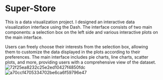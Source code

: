# Super-Store
This is a data visualization project. I designed an interactive data visualization interface using the Dash. The interface consists of two main components: a selection box on the left side and various interactive plots on the main interface.

Users can freely choose their interests from the selection box, allowing them to customize the data displayed in the plots according to their preferences. The main interface includes pie charts, line charts, scatter plots, and more, providing users with a comprehensive view of the dataset.
![72f25ea8232c25e2ed10427f4850fdc](https://github.com/yyyaaa000/Super-Store/assets/146142955/b4259bd9-65a2-4f40-bcdc-353059dbd492)
![a70ccf4705334702be6ca6f59796e47](https://github.com/yyyaaa000/Super-Store/assets/146142955/a7ee26a5-0780-4a6c-b6e4-9e717f96da15)
